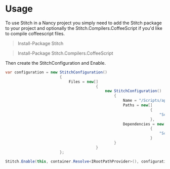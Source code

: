 # Usage
To use Stitch in a Nancy project you simply need to add the Stitch package to your project and optionally the Stitch.Compilers.CoffeeScript if you'd like to compile coffeescript files.

> Install-Package Stitch

> Install-Package Stitch.Compilers.CoffeeScript

Then create the StitchConfiguration and Enable.

```csharp
var configuration = new StitchConfiguration()
                        {
                            Files = new[]
                                        {
                                            new StitchConfiguration()
                                                {
                                                    Name = "/Scripts/app.stitch",
                                                    Paths = new[]
                                                                {
                                                                    "Scripts/App"
                                                                },
                                                    Dependencies = new[]
                                                                {
                                                                    "Scripts/jquery.js"
                                                                }
                                                }
                                        }
                        };

Stitch.Enable(this, container.Resolve<IRootPathProvider>(), configuration);
```

